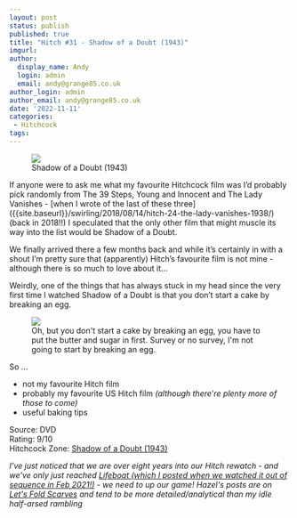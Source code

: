 ```yaml
---
layout: post
status: publish
published: true
title: "Hitch #31 - Shadow of a Doubt (1943)"
imgurl: 
author:
  display_name: Andy
  login: admin
  email: andy@grange85.co.uk
author_login: admin
author_email: andy@grange85.co.uk
date: '2022-11-11'
categories:
 - Hitchcock
tags:
---
```

<figure><img src="{{site.baseurl}}/images/hitch/shadow-of-a-doubt-poster.jpg" class="img-responsive" /><figcaption>Shadow of a Doubt (1943)</figcaption></figure>
If anyone were to ask me what my favourite Hitchcock film was I’d probably pick randomly from The 39 Steps, Young and Innocent and The Lady Vanishes - [when I wrote of the last of these three]({{site.baseurl}}/swirling/2018/08/14/hitch-24-the-lady-vanishes-1938/) (back in 2018!!) I speculated that the only other film that might muscle its way into the list would be Shadow of a Doubt.

We finally arrived there a few months back and while it’s certainly in with a shout I’m pretty sure that (apparently) Hitch’s favourite film is not mine - although there is so much to love about it…

Weirdly, one of the things that has always stuck in my head since the very first time I watched Shadow of a Doubt is that you don’t start a cake by breaking an egg.

<figure class="aligncenter"><img src="{{site.baseurl}}/images/hitch/shadow-of-a-doubt-cake.jpg" class="img-responsive" /><figcaption>Oh, but you don't start a cake by breaking an egg, you have to put the butter and sugar in first. Survey or no survey, I'm not going to start by breaking an egg.</figcaption></figure>
So ...

* not my favourite Hitch film
* probably my favourite US Hitch film _(although there're plenty more of those to come)_
* useful baking tips

Source: DVD  
Rating: 9/10  
Hitchcock Zone: [Shadow of a Doubt (1943)](https://the.hitchcock.zone/wiki/Shadow_of_a_Doubt_(1943))

_I've just noticed that we are over eight years into our Hitch rewatch - and we've only just reached [Lifeboat (which I posted when we watched it out of sequence in Feb 2021!)](/swirling/2021/02/12/hitch-32-lifeboat-1944/) - we need to up our game! Hazel's posts are on [Let's Fold Scarves](https://www.moley75.co.uk/category/hitchcock/) and tend to be more detailed/analytical than my idle half-arsed rambling_
